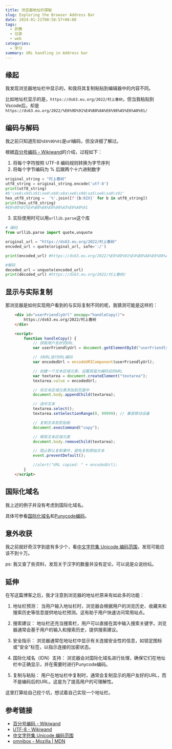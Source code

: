 ```yaml
---
title: 浏览器地址栏探秘
slug: Exploring the Browser Address Bar
date: 2024-01-21T00:58:57+08:00
tags:
  - 折腾
  - 记录
  - web
categories:
  - 学习
summary: URL handling in Address bar
---
```

## 缘起
我发现浏览器地址栏中显示的，和我将其复制粘贴到编辑器中的内容不同。

比如地址栏显示的是，`https://ds63.eu.org/2022/村上春树`，但当我粘贴到Vscode后，却是`https://ds63.eu.org/2022/%E6%9D%91%E4%B8%8A%E6%98%A5%E6%A0%91/`

## 编码与解码
我之前只知道形如`%E6%9D%91`是url编码，但没详细了解过。

根据[百分号编码 - Wikiwand](https://www.wikiwand.com/zh/URL%E7%BC%96%E7%A0%81)的介绍，过程如下：

1. 将每个字符按照 UTF-8 编码规则转换为字节序列
2. 将每个字节编码为 % 后跟两个十六进制数字
```python 
original_string = "村上春树"
utf8_string = original_string.encode('utf-8')
print(utf8_string)
#b'\xe6\x9d\x91\xe4\xb8\x8a\xe6\x98\xa5\xe6\xa0\x91'
hex_utf8_string =  '%'.join([f'{b:02X}' for b in utf8_string])
print(hex_utf8_string)
#E6%9D%91%E4%B8%8A%E6%98%A5%E6%A0%91
```

3. 实际使用时可以用`urllib.parse`这个库
```python
# 编码
from urllib.parse import quote,unquote

original_url = "https://ds63.eu.org/2022/村上春树"
encoded_url = quote(original_url, safe=':/')

print(encoded_url) #https://ds63.eu.org/2022/%E6%9D%91%E4%B8%8A%E6%98%A5%E6%A0%91/

#解码
decoded_url = unquote(encoded_url)
print(decoded_url) #https://ds63.eu.org/2022/村上春树/
```

## 显示与实际复制 
那浏览器是如何实现用户看到的与实际复制不同的呢，我猜测可能是这样的：
```html 
    <div id="userFriendlyUrl" oncopy="handleCopy()">
        https://ds63.eu.org/2022/村上春树
    </div>

    <script>
        function handleCopy() {
            // 获取用户友好的URL
            var userFriendlyUrl = document.getElementById("userFriendlyUrl").innerText;

            // 对URL进行URL编码
            var encodedUrl = encodeURIComponent(userFriendlyUrl);

            // 创建一个文本区域元素，设置其值为编码后的URL
            var textarea = document.createElement("textarea");
            textarea.value = encodedUrl;

            // 将文本区域元素添加到页面中
            document.body.appendChild(textarea);

            // 选中文本
            textarea.select();
            textarea.setSelectionRange(0, 99999); // 兼容移动设备

            // 复制文本到剪贴板
            document.execCommand("copy");

            // 移除文本区域元素
            document.body.removeChild(textarea);

            // 阻止默认复制事件，避免复制原始文本
            event.preventDefault();

            //alert("URL copied: " + encodedUrl);
        }
    </script>
```

## 国际化域名
我上述的例子并没有考虑到国际化域名。

具体可参看[国际化域名](https://www.wikiwand.com/en/Internationalized_domain_name)和[Punycode编码](https://www.wikiwand.com/en/Punycode)。

## 意外收获
我之前就好奇汉字到底有多少个，看[中文字符集 Unicode 编码范围](https://www.qqxiuzi.cn/zh/hanzi-unicode-bianma.php)，发现可能应该不到十万。

ps: 我又查了些资料，发现关于汉字的数量并没有定论，可以说是众说纷纭。

## 延伸
在写这篇博客之后，我才注意到浏览器的地址栏原来有如此多的功能：

1. 地址栏预测： 当用户输入地址栏时，浏览器会根据用户的浏览历史、收藏夹和搜索历史等信息提供地址栏预测。这有助于用户快速访问常用站点。

2. 搜索建议： 地址栏还充当搜索栏，用户可以直接在其中输入搜索关键字。浏览器通常会基于用户的输入和搜索历史，提供搜索建议。

3. 安全指示： 浏览器通常在地址栏中显示有关连接安全性的信息，如锁定图标或"安全"标签，以指示连接的加密状态。

4. 国际化域名（IDN）支持： 浏览器会对国际化域名进行处理，确保它们在地址栏中正确显示，并在需要时进行Punycode编码。

5. 复制与粘贴： 用户在地址栏中复制时，通常会复制显示的用户友好的URL，而不是编码后的URL。这是为了提高用户的可理解性。

这里打算给自己挖个坑，想试着自己实现一个地址栏。

## 参考链接
- [百分号编码 - Wikiwand](https://www.wikiwand.com/zh/URL%E7%BC%96%E7%A0%81)
- [UTF-8 - Wikiwand](https://www.wikiwand.com/zh-cn/UTF-8)
- [中文字符集 Unicode 编码范围](https://www.qqxiuzi.cn/zh/hanzi-unicode-bianma.php)
- [omnibox - Mozilla | MDN](https://developer.mozilla.org/en-US/docs/Mozilla/Add-ons/WebExtensions/API/omnibox)
